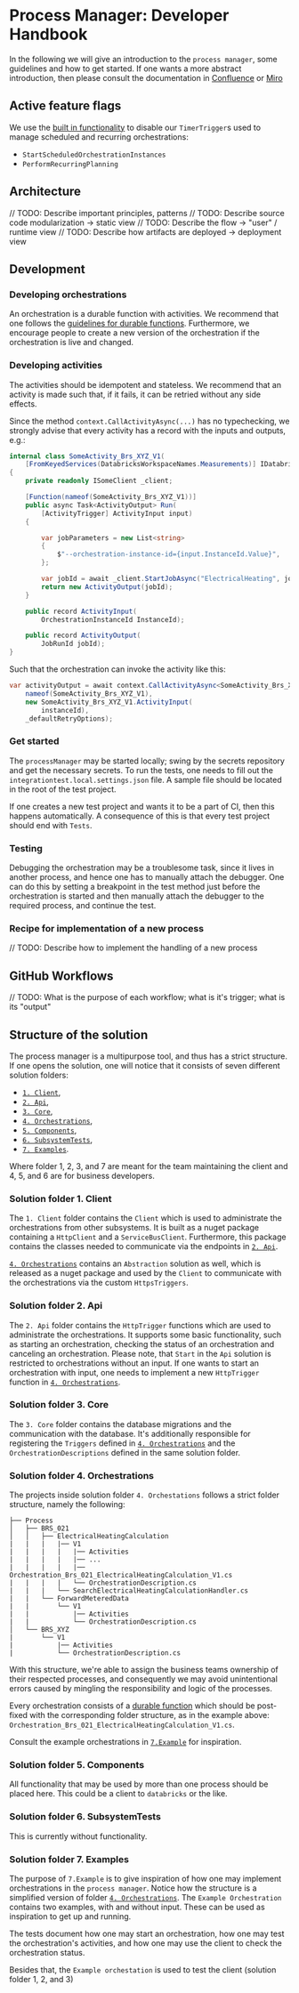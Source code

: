 # Process Manager: Developer Handbook

In the following we will give an introduction to the `process manager`, some guidelines and how to get started.
If one wants a more abstract introduction, then please consult the documentation
in [Confluence](https://energinet.atlassian.net/wiki/spaces/D3/pages/1126072346/Analyse+og+design+til+PM-22+ProcessManager#ProcessManager-and-framework-design)
or [Miro](https://miro.com/app/board/uXjVLXgfr7o=/)

## Active feature flags

We use
the [built in functionality](https://learn.microsoft.com/en-us/azure/azure-functions/disable-function?tabs=portal) to
disable our `TimerTrigger`s used to manage scheduled and recurring orchestrations:
- `StartScheduledOrchestrationInstances`
- `PerformRecurringPlanning`

## Architecture

// TODO: Describe important principles, patterns
// TODO: Describe source code modularization -> static view
// TODO: Describe the flow -> "user" / runtime view
// TODO: Describe how artifacts are deployed -> deployment view

## Development

### Developing orchestrations

An orchestration is a durable function with activities.
We recommend that one follows the [guidelines for durable functions](https://energinet.atlassian.net/wiki/spaces/D3/pages/824475658/Durable+Functions).
Furthermore, we encourage people to create a new version of the orchestration if the orchestration is live and changed.

[//]: # (Overvejer om vi kort skal skrive hvorfor dette er en god ide? At man potentielt ødelægger levende orchs, fordi man ændre i hvordan fx history burde se ud.)

### Developing activities

The activities should be idempotent and stateless.
We recommend that an activity is made such that, if it fails, it can be retried without any side effects.

Since the method `context.CallActivityAsync(...)` has no typechecking, we strongly advise that every activity has a
record with the inputs and outputs, e.g.:

```csharp
internal class SomeActivity_Brs_XYZ_V1(
    [FromKeyedServices(DatabricksWorkspaceNames.Measurements)] IDatabricksJobsClient client)
{
    private readonly ISomeClient _client;

    [Function(nameof(SomeActivity_Brs_XYZ_V1))]
    public async Task<ActivityOutput> Run(
        [ActivityTrigger] ActivityInput input)
    {

        var jobParameters = new List<string>
        {
            $"--orchestration-instance-id={input.InstanceId.Value}",
        };

        var jobId = await _client.StartJobAsync("ElectricalHeating", jobParameters).ConfigureAwait(false);
        return new ActivityOutput(jobId);
    }

    public record ActivityInput(
        OrchestrationInstanceId InstanceId);

    public record ActivityOutput(
        JobRunId jobId);
}
```

Such that the orchestration can invoke the activity like this:

```csharp
var activityOutput = await context.CallActivityAsync<SomeActivity_Brs_XYZ_V1.ActivityOutput>(
    nameof(SomeActivity_Brs_XYZ_V1),
    new SomeActivity_Brs_XYZ_V1.ActivityInput(
        instanceId),
    _defaultRetryOptions);
```

### Get started

The `processManager` may be started locally; swing by the secrets repository and get the necessary secrets.
To run the tests, one needs to fill out the `integrationtest.local.settings.json` file.
A sample file should be located in the root of the test project.

If one creates a new test project and wants it to be a part of CI, then this happens automatically.
A consequence of this is that every test project should end with `Tests`.

### Testing

Debugging the orchestration may be a troublesome task, since it lives in another process, and hence one has to manually
attach the debugger.
One can do this by setting a breakpoint in the test method just before the orchestration is started and then manually
attach the debugger to the required process, and continue the test.

### Recipe for implementation of a new process

// TODO: Describe how to implement the handling of a new process

## GitHub Workflows

// TODO: What is the purpose of each workflow; what is it's trigger; what is its "output"

## Structure of the solution

The process manager is a multipurpose tool, and thus has a strict structure.
If one opens the solution, one will notice that it consists of seven different solution folders:

- [`1. Client`](#solution-folder-1-client),
- [`2. Api`](#solution-folder-2-api),
- [`3. Core`](#solution-folder-3-core),
- [`4. Orchestrations`](#solution-folder-4-orchestrations),
- [`5. Components`](#solution-folder-5-components),
- [`6. SubsystemTests`](#solution-folder-6-subsystemtests),
- [`7. Examples`](#solution-folder-7-examples).

Where folder 1, 2, 3, and 7 are meant for the team maintaining the client and 4, 5, and 6 are for business developers.

### Solution folder 1. Client

The `1. Client` folder contains the `Client` which is used to administrate the orchestrations from other subsystems.
It is built as a nuget package containing a `HttpClient` and a `ServiceBusClient`.
Furthermore, this package contains the classes needed to communicate via the endpoints in
[`2. Api`](#solution-folder-2-api).

[`4. Orchestrations`](#solution-folder-4-orchestrations) contains an `Abstraction` solution as well,
which is released as a nuget package and used by the `Client` to communicate with the orchestrations via the custom `HttpsTriggers`.

### Solution folder 2. Api

The `2. Api` folder contains the `HttpTrigger` functions which are used to administrate the orchestrations.
It supports some basic functionality, such as starting an orchestration, checking the status of an orchestration and
canceling an orchestration.
Please note, that `Start` in the `Api` solution is restricted to orchestrations without an input.
If one wants to start an orchestration with input, one needs to implement a new `HttpTrigger` function in
[`4. Orchestrations`](#solution-folder-4-orchestrations).

### Solution folder 3. Core

The `3. Core` folder contains the database migrations and the communication with the database.
It's additionally responsible for registering the `Triggers` defined in
[`4. Orchestrations`](#solution-folder-4-orchestrations) and the `OrchestrationDescriptions` defined in the same
solution folder.

### Solution folder 4. Orchestrations

The projects inside solution folder `4. Orchestations` follows a strict folder structure, namely the following:

```text
├── Process
│   ├── BRS_021
│   │   ├── ElectricalHeatingCalculation
|   |   |   |── V1
|   |   |   |   |── Activities
|   |   |   |   |── ...
|   |   |   |   |── Orchestration_Brs_021_ElectricalHeatingCalculation_V1.cs
|   |   |   |   └── OrchestrationDescription.cs
|   |   |   └── SearchElectricalHeatingCalculationHandler.cs
|   |   └── ForwardMeteredData
|   |       └── V1
|   |           |── Activities
|   |           └── OrchestrationDescription.cs
│   └── BRS_XYZ
|       └── V1
|           |── Activities
|           └── OrchestrationDescription.cs
```

With this structure, we're able to assign the business teams ownership of their respected processes, and consequently we
may avoid unintentional errors caused by mingling the responsibility and logic of the processes.

Every orchestration consists of a [durable function](https://learn.microsoft.com/en-us/azure/azure-functions/durable/durable-functions-overview?tabs=in-process%2Cnodejs-v3%2Cv1-model&pivots=csharp)
which should be post-fixed with the corresponding folder structure, as in the example above:
`Orchestration_Brs_021_ElectricalHeatingCalculation_V1.cs`.

Consult the example orchestrations in [`7.Example`](#solution-folder-7-examples) for inspiration.

### Solution folder 5. Components

All functionality that may be used by more than one process should be placed here.
This could be a client to `databricks` or the like.

### Solution folder 6. SubsystemTests

This is currently without functionality.

### Solution folder 7. Examples

The purpose of `7.Example` is to give inspiration of how one may implement orchestrations in the `process manager`.
Notice how the structure is a simplified version of folder [`4. Orchestrations`](#solution-folder-4-orchestrations).
The `Example Orchestration` contains two examples, with and without input. These can be used as inspiration to get up
and running.

The tests document how one may start an orchestration, how one may test the orchestration's activities, and how one may
use the client to check the orchestration status.

Besides that, the `Example orchestation` is used to test the client (solution folder 1, 2, and 3)
